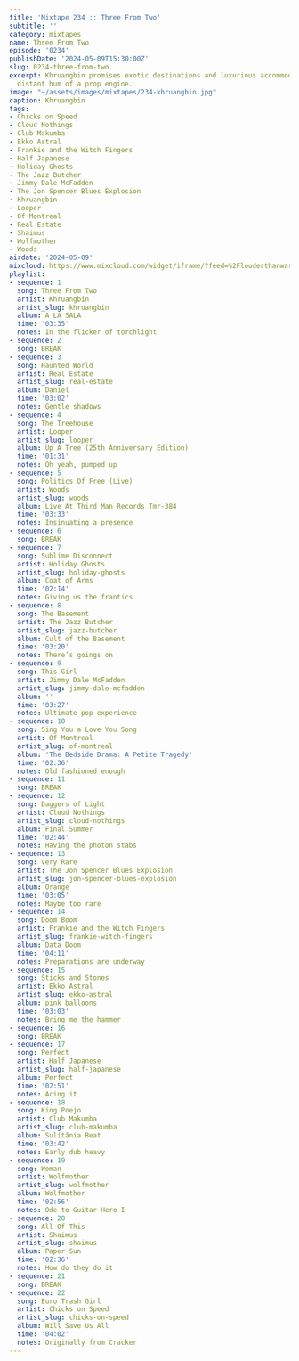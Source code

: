 ```yaml
---
title: 'Mixtape 234 :: Three From Two'
subtitle: ''
category: mixtapes
name: Three From Two
episode: '0234'
publishDate: '2024-05-09T15:30:00Z'
slug: 0234-three-from-two
excerpt: Khruangbin promises exotic destinations and luxurious accommodations in the
  distant hum of a prop engine.
image: "~/assets/images/mixtapes/234-khruangbin.jpg"
caption: Khruangbin
tags:
- Chicks on Speed
- Cloud Nothings
- Club Makumba
- Ekko Astral
- Frankie and the Witch Fingers
- Half Japanese
- Holiday Ghosts
- The Jazz Butcher
- Jimmy Dale McFadden
- The Jon Spencer Blues Explosion
- Khruangbin
- Looper
- Of Montreal
- Real Estate
- Shaimus
- Wolfmother
- Woods
airdate: '2024-05-09'
mixcloud: https://www.mixcloud.com/widget/iframe/?feed=%2Flouderthanwar%2Fthe-mixtape-234-three-from-two-2024-05-09%2F&hide_artwork=1&hide_cover=1
playlist:
- sequence: 1
  song: Three From Two
  artist: Khruangbin
  artist_slug: khruangbin
  album: A LA SALA
  time: '03:35'
  notes: In the flicker of torchlight
- sequence: 2
  song: BREAK
- sequence: 3
  song: Haunted World
  artist: Real Estate
  artist_slug: real-estate
  album: Daniel
  time: '03:02'
  notes: Gentle shadows
- sequence: 4
  song: The Treehouse
  artist: Looper
  artist_slug: looper
  album: Up A Tree (25th Anniversary Edition)
  time: '01:31'
  notes: Oh yeah, pumped up
- sequence: 5
  song: Politics Of Free (Live)
  artist: Woods
  artist_slug: woods
  album: Live At Third Man Records Tmr-384
  time: '03:33'
  notes: Insinuating a presence
- sequence: 6
  song: BREAK
- sequence: 7
  song: Sublime Disconnect
  artist: Holiday Ghosts
  artist_slug: holiday-ghosts
  album: Coat of Arms
  time: '02:14'
  notes: Giving us the frantics
- sequence: 8
  song: The Basement
  artist: The Jazz Butcher
  artist_slug: jazz-butcher
  album: Cult of the Basement
  time: '03:20'
  notes: There’s goings on
- sequence: 9
  song: This Girl
  artist: Jimmy Dale McFadden
  artist_slug: jimmy-dale-mcfadden
  album: ''
  time: '03:27'
  notes: Ultimate pop experience
- sequence: 10
  song: Sing You a Love You Song
  artist: Of Montreal
  artist_slug: of-montreal
  album: 'The Bedside Drama: A Petite Tragedy'
  time: '02:36'
  notes: Old fashioned enough
- sequence: 11
  song: BREAK
- sequence: 12
  song: Daggers of Light
  artist: Cloud Nothings
  artist_slug: cloud-nothings
  album: Final Summer
  time: '02:44'
  notes: Having the photon stabs
- sequence: 13
  song: Very Rare
  artist: The Jon Spencer Blues Explosion
  artist_slug: jon-spencer-blues-explosion
  album: Orange
  time: '03:05'
  notes: Maybe too rare
- sequence: 14
  song: Doom Boom
  artist: Frankie and the Witch Fingers
  artist_slug: frankie-witch-fingers
  album: Data Doom
  time: '04:11'
  notes: Preparations are underway
- sequence: 15
  song: Sticks and Stones
  artist: Ekko Astral
  artist_slug: ekko-astral
  album: pink balloons
  time: '03:03'
  notes: Bring me the hammer
- sequence: 16
  song: BREAK
- sequence: 17
  song: Perfect
  artist: Half Japanese
  artist_slug: half-japanese
  album: Perfect
  time: '02:51'
  notes: Acing it
- sequence: 18
  song: King Poejo
  artist: Club Makumba
  artist_slug: club-makumba
  album: Sulitânia Beat
  time: '03:42'
  notes: Early dub heavy
- sequence: 19
  song: Woman
  artist: Wolfmother
  artist_slug: wolfmother
  album: Wolfmother
  time: '02:56'
  notes: Ode to Guitar Hero I
- sequence: 20
  song: All Of This
  artist: Shaimus
  artist_slug: shaimus
  album: Paper Sun
  time: '02:36'
  notes: How do they do it
- sequence: 21
  song: BREAK
- sequence: 22
  song: Euro Trash Girl
  artist: Chicks on Speed
  artist_slug: chicks-on-speed
  album: Will Save Us All
  time: '04:02'
  notes: Originally from Cracker
---
```


